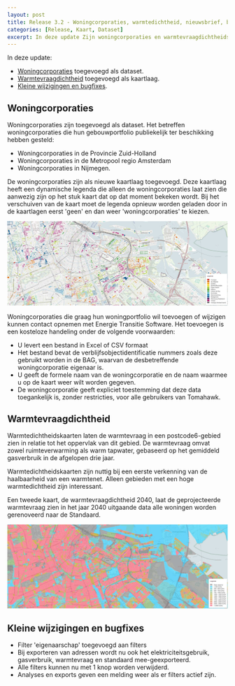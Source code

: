 ```yaml
---
layout: post
title: Release 3.2 - Woningcorporaties, warmtedichtheid, nieuwsbrief, blog en meer
categories: [Release, Kaart, Dataset]
excerpt: In deze update Zijn woningcorporaties en warmtevraagdichtheidskaarten toegevoegd
---
```

In deze update:
* [Woningcorporaties](#Woningcorporaties) toegevoegd als dataset.
* [Warmtevraagdichtheid](#Warmtevraagdichtheid) toegevoegd als kaartlaag.
* [Kleine wijzigingen en bugfixes](#kleine-wijzigingen-en-bugfixes).

## Woningcorporaties
Woningcorporaties zijn toegevoegd als dataset. Het betreffen woningcorporaties die hun gebouwportfolio publiekelijk ter beschikking hebben gesteld:
* Woningcorporaties in de Provincie Zuid-Holland
* Woningcorporaties in de Metropool regio Amsterdam
* Woningcorporaties in Nijmegen.

De woningcorporaties zijn als nieuwe kaartlaag toegevoegd. Deze kaartlaag heeft een dynamische legenda die alleen de woningcorporaties laat zien die aanwezig zijn op het stuk kaart dat op dat moment bekeken wordt. Bij het verschuiven van de kaart moet de legenda opnieuw worden geladen door in de kaartlagen eerst 'geen' en dan weer 'woningcorporaties' te kiezen.

![Woningcorporaties](/images/2024050901.jpg)

Woningcorporaties die graag hun woningportfolio wil toevoegen of wijzigen kunnen contact opnemen met Energie Transitie Software. Het toevoegen is een kosteloze handeling onder de volgende voorwaarden:
* U levert een bestand in Excel of CSV formaat
* Het bestand bevat de verblijfsobjectidentificatie nummers zoals deze gebruikt worden in de BAG, waarvan de desbetreffende woningcorporatie eigenaar is.
* U geeft de formele naam van de woningcorporatie en de naam waarmee u op de kaart weer wilt worden gegeven.
* De woningcorporatie geeft expliciet toestemming dat deze data toegankelijk is, zonder restricties, voor alle gebruikers van Tomahawk.

## Warmtevraagdichtheid
Warmtedichtheidskaarten laten de warmtevraag in een postcode6-gebied zien in relatie tot het oppervlak van dit gebied. De warmtevraag omvat zowel ruimteverwarming als warm tapwater, gebaseerd op het gemiddeld gasverbruik in de afgelopen drie jaar.

Warmtedichtheidskaarten zijn nuttig bij een eerste verkenning van de haalbaarheid van een warmtenet. Alleen gebieden met een hoge warmtedichtheid zijn interessant.

Een tweede kaart, de warmtevraagdichtheid 2040, laat de geprojecteerde warmtevraag zien in het jaar 2040 uitgaande data alle woningen worden gerenoveerd naar de Standaard.

![Trendanalyse](/images/2024050902.jpg)
 
## Kleine wijzigingen en bugfixes
* Filter 'eigenaarschap' toegevoegd aan filters
* Bij exporteren van adressen wordt nu ook het elektriciteitsgebruik, gasverbruik, warmtevraag en standaard mee-geexporteerd.
* Alle filters kunnen nu met 1 knop worden verwijderd.
* Analyses en exports geven een melding weer als er filters actief zijn.